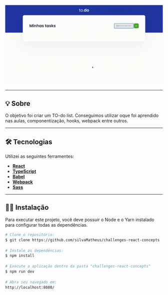 
<img src="todoListPrint.gif">

---

## 💡 Sobre
O objetivo foi criar um TO-do list. Conseguimos utilizar oque foi aprendido nas aulas, componentização, hooks, webpack entre outros.

---
## 🛠 Tecnologias

Utilizei as seguintes ferramentes: 
- **[React](https://reactjs.org/)**
- **[TypeScript](https://www.typescriptlang.org/)**
- **[Babel](https://babeljs.io/)**
- **[Webpack](https://webpack.js.org/)**
- **[Sass](https://sass-lang.com/)**
---
## 🧑‍💻 Instalação 

Para executar este projeto, você deve possuir o Node e o Yarn instalado para configurar todas as dependências.

```bash
# Clone o repositório:
$ git clone https://github.com/silvaMatheus/challenges-react-concepts

# Instale as dependências:
$ npm install

# Execute a aplicação dentro da pasta "challenges-react-concepts"
$ npm run dev

# Abra seu navegado em:
http://localhost:8080/
```
